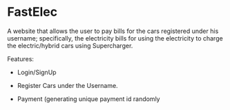 # FastElec

A website that allows the user to pay bills for the cars registered under his username; specifically, the electricity bills for using the electricity to charge the electric/hybrid cars using Supercharger. 

Features:

- Login/SignUp 

- Register Cars under the Username.

- Payment (generating unique payment id randomly
